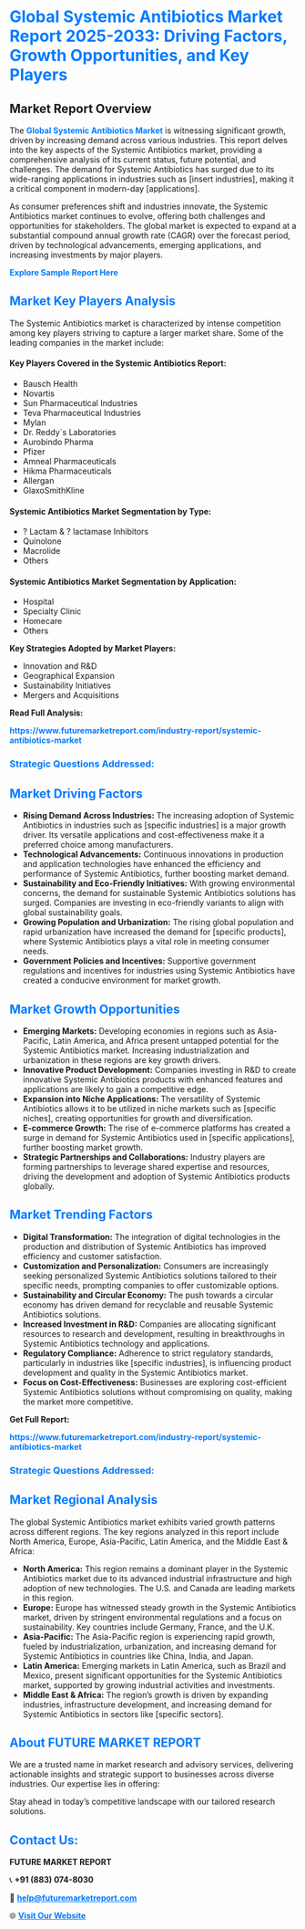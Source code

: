 <h1 style="color: #007BFF;">Global Systemic Antibiotics Market Report 2025-2033: Driving Factors, Growth Opportunities, and Key Players</h1>

<section id="overview">
<h2>Market Report Overview</h2>
<p>The <a href="https://www.futuremarketreport.com/industry-report/systemic-antibiotics-market" style="color: #007BFF; text-decoration: none;"><strong>Global Systemic Antibiotics Market</strong></a> is witnessing significant growth, driven by increasing demand across various industries. This report delves into the key aspects of the Systemic Antibiotics market, providing a comprehensive analysis of its current status, future potential, and challenges. The demand for Systemic Antibiotics has surged due to its wide-ranging applications in industries such as [insert industries], making it a critical component in modern-day [applications].</p>
<p>As consumer preferences shift and industries innovate, the Systemic Antibiotics market continues to evolve, offering both challenges and opportunities for stakeholders. The global market is expected to expand at a substantial compound annual growth rate (CAGR) over the forecast period, driven by technological advancements, emerging applications, and increasing investments by major players.</p>
</section>

<section id="overview">
<p><a href="https://www.futuremarketreport.com/request-sample/reportId=79392" style="color: #007BFF; text-decoration: none;"><strong>Explore Sample Report Here</strong></a></p>
</section>

<section id="key-players">
<h2 style="color: #007BFF;">Market Key Players Analysis</h2>
<p>The Systemic Antibiotics market is characterized by intense competition among key players striving to capture a larger market share. Some of the leading companies in the market include:</p>
<h4>Key Players Covered in the Systemic Antibiotics Report:</h4>
<ul><li>Bausch Health</li><li>Novartis</li><li>Sun Pharmaceutical Industries</li><li>Teva Pharmaceutical Industries</li><li>Mylan</li><li>Dr. Reddy`s Laboratories</li><li>Aurobindo Pharma</li><li>Pfizer</li><li>Amneal Pharmaceuticals</li><li>Hikma Pharmaceuticals</li><li>Allergan</li><li>GlaxoSmithKline</li></ul>
<h4>Systemic Antibiotics Market Segmentation by Type:</h4>
<ul><li>? Lactam &amp; ? lactamase Inhibitors</li><li>Quinolone</li><li>Macrolide</li><li>Others</li></ul>

<h4>Systemic Antibiotics Market Segmentation by Application:</h4>
<ul><li>Hospital</li><li>Specialty Clinic</li><li>Homecare</li><li>Others</li></ul>
<p><strong>Key Strategies Adopted by Market Players:</strong></p>
<ul>
<li>Innovation and R&D</li>
<li>Geographical Expansion</li>
<li>Sustainability Initiatives</li>
<li>Mergers and Acquisitions</li>
</ul>
</section>

<section>
<p><strong>Read Full Analysis: </strong></p><a href="https://www.futuremarketreport.com/industry-report/systemic-antibiotics-market" style="color: #007BFF; text-decoration: none;"><strong>https://www.futuremarketreport.com/industry-report/systemic-antibiotics-market</strong></a>
<h3 style="color: #007BFF;">Strategic Questions Addressed:</h3>
</section>

<section id="driving-factors">
<h2 style="color: #007BFF;">Market Driving Factors</h2>
<ul>
<li><strong>Rising Demand Across Industries:</strong> The increasing adoption of Systemic Antibiotics in industries such as [specific industries] is a major growth driver. Its versatile applications and cost-effectiveness make it a preferred choice among manufacturers.</li>
<li><strong>Technological Advancements:</strong> Continuous innovations in production and application technologies have enhanced the efficiency and performance of Systemic Antibiotics, further boosting market demand.</li>
<li><strong>Sustainability and Eco-Friendly Initiatives:</strong> With growing environmental concerns, the demand for sustainable Systemic Antibiotics solutions has surged. Companies are investing in eco-friendly variants to align with global sustainability goals.</li>
<li><strong>Growing Population and Urbanization:</strong> The rising global population and rapid urbanization have increased the demand for [specific products], where Systemic Antibiotics plays a vital role in meeting consumer needs.</li>
<li><strong>Government Policies and Incentives:</strong> Supportive government regulations and incentives for industries using Systemic Antibiotics have created a conducive environment for market growth.</li>
</ul>
</section>

<section id="growth-opportunities">
<h2 style="color: #007BFF;">Market Growth Opportunities</h2>
<ul>
<li><strong>Emerging Markets:</strong> Developing economies in regions such as Asia-Pacific, Latin America, and Africa present untapped potential for the Systemic Antibiotics market. Increasing industrialization and urbanization in these regions are key growth drivers.</li>
<li><strong>Innovative Product Development:</strong> Companies investing in R&D to create innovative Systemic Antibiotics products with enhanced features and applications are likely to gain a competitive edge.</li>
<li><strong>Expansion into Niche Applications:</strong> The versatility of Systemic Antibiotics allows it to be utilized in niche markets such as [specific niches], creating opportunities for growth and diversification.</li>
<li><strong>E-commerce Growth:</strong> The rise of e-commerce platforms has created a surge in demand for Systemic Antibiotics used in [specific applications], further boosting market growth.</li>
<li><strong>Strategic Partnerships and Collaborations:</strong> Industry players are forming partnerships to leverage shared expertise and resources, driving the development and adoption of Systemic Antibiotics products globally.</li>
</ul>
</section>

<section id="trending-factors">
<h2 style="color: #007BFF;">Market Trending Factors</h2>
<ul>
<li><strong>Digital Transformation:</strong> The integration of digital technologies in the production and distribution of Systemic Antibiotics has improved efficiency and customer satisfaction.</li>
<li><strong>Customization and Personalization:</strong> Consumers are increasingly seeking personalized Systemic Antibiotics solutions tailored to their specific needs, prompting companies to offer customizable options.</li>
<li><strong>Sustainability and Circular Economy:</strong> The push towards a circular economy has driven demand for recyclable and reusable Systemic Antibiotics solutions.</li>
<li><strong>Increased Investment in R&D:</strong> Companies are allocating significant resources to research and development, resulting in breakthroughs in Systemic Antibiotics technology and applications.</li>
<li><strong>Regulatory Compliance:</strong> Adherence to strict regulatory standards, particularly in industries like [specific industries], is influencing product development and quality in the Systemic Antibiotics market.</li>
<li><strong>Focus on Cost-Effectiveness:</strong> Businesses are exploring cost-efficient Systemic Antibiotics solutions without compromising on quality, making the market more competitive.</li>
</ul>
</section>

<section>
<p><strong>Get Full Report: </strong></p><a href="https://www.futuremarketreport.com/industry-report/systemic-antibiotics-market" style="color: #007BFF; text-decoration: none;"><strong>https://www.futuremarketreport.com/industry-report/systemic-antibiotics-market</strong></a>
<h3 style="color: #007BFF;">Strategic Questions Addressed:</h3>
</section>


<section id="regional-analysis">
<h2 style="color: #007BFF;">Market Regional Analysis</h2>
<p>The global Systemic Antibiotics market exhibits varied growth patterns across different regions. The key regions analyzed in this report include North America, Europe, Asia-Pacific, Latin America, and the Middle East & Africa:</p>
<ul>
<li><strong>North America:</strong> This region remains a dominant player in the Systemic Antibiotics market due to its advanced industrial infrastructure and high adoption of new technologies. The U.S. and Canada are leading markets in this region.</li>
<li><strong>Europe:</strong> Europe has witnessed steady growth in the Systemic Antibiotics market, driven by stringent environmental regulations and a focus on sustainability. Key countries include Germany, France, and the U.K.</li>
<li><strong>Asia-Pacific:</strong> The Asia-Pacific region is experiencing rapid growth, fueled by industrialization, urbanization, and increasing demand for Systemic Antibiotics in countries like China, India, and Japan.</li>
<li><strong>Latin America:</strong> Emerging markets in Latin America, such as Brazil and Mexico, present significant opportunities for the Systemic Antibiotics market, supported by growing industrial activities and investments.</li>
<li><strong>Middle East & Africa:</strong> The region’s growth is driven by expanding industries, infrastructure development, and increasing demand for Systemic Antibiotics in sectors like [specific sectors].</li>
</ul>
</section>

<footer>
<h2 style="color: #007BFF;">About FUTURE MARKET REPORT</h2>
<p>We are a trusted name in market research and advisory services, delivering actionable insights and strategic support to businesses across diverse industries. Our expertise lies in offering:</p>

<p>Stay ahead in today’s competitive landscape with our tailored research solutions.</p>

<h2 style="color: #007BFF;">Contact Us:</h2>
<p><strong>FUTURE MARKET REPORT</strong></p>
<p>📞 <strong>+91 (883) 074-8030</strong></p>
<p>📧 <strong><a href="mailto:help@futuremarketreport.com" style="color: #007BFF;">help@futuremarketreport.com</a></strong></p>
<p>🌐 <strong><a href="https://www.futuremarketreport.com/" style="color: #007BFF;">Visit Our Website</a></strong></p>
</footer>